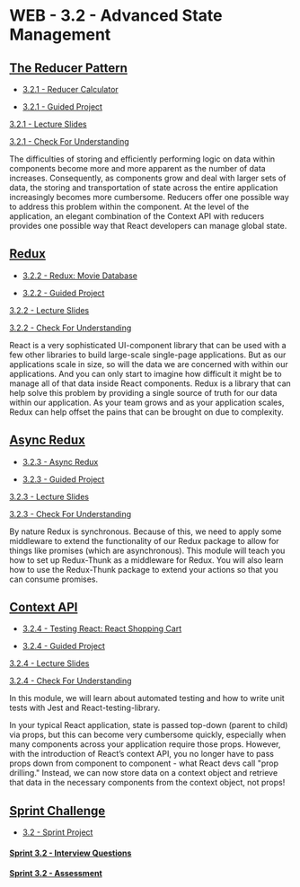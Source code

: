 # WEB - 3.2 - Advanced State Management

## [The Reducer Pattern](./Module_1-The-Reducer-Pattern/README.md)

-   [3.2.1 - Reducer Calculator](https://github.com/bloominstituteoftechnology/web-module-project-reducer)

-   [3.2.1 - Guided Project](https://github.com/bloominstituteoftechnology/web-guided-project-reducer)

[3.2.1 - Lecture Slides](https://docs.google.com/presentation/d/1XsvFOLkcYtTqXoldXzi5NPvVWwhoBn_JGDqplKDP4yc/edit?usp=sharing)

[3.2.1 - Check For Understanding](./Module_1-The-Reducer-Pattern/Objects/Understanding.md)

The difficulties of storing and efficiently performing logic on data within components become more and more apparent as the number of data increases. Consequently, as components grow and deal with larger sets of data, the storing and transportation of state across the entire application increasingly becomes more cumbersome. Reducers offer one possible way to address this problem within the component. At the level of the application, an elegant combination of the Context API with reducers provides one possible way that React developers can manage global state.

## [Redux](./Module_2-Redux/README.md)

-   [3.2.2 - Redux: Movie Database](https://github.com/bloominstituteoftechnology/web-module-project-redux)

-   [3.2.2 - Guided Project](https://github.com/bloominstituteoftechnology/web-guided-project-redux)

[3.2.2 - Lecture Slides](https://docs.google.com/presentation/d/1d1obD6mw8ZmUuvs5zYOvZvlhS5Nlo_cvI9oLbyx0Mow/edit#slide=id.g6e1547e6a2_0_88)

[3.2.2 - Check For Understanding](./Module_2-Redux/Objects/Understanding.md)

React is a very sophisticated UI-component library that can be used with a few other libraries to build large-scale single-page applications. But as our applications scale in size, so will the data we are concerned with within our applications. And you can only start to imagine how difficult it might be to manage all of that data inside React components. Redux is a library that can help solve this problem by providing a single source of truth for our data within our application. As your team grows and as your application scales, Redux can help offset the pains that can be brought on due to complexity.

## [Async Redux](./Module_3-Async-Redux/README.md)

-   [3.2.3 - Async Redux](https://github.com/bloominstituteoftechnology/web-module-project-async-redux)

-   [3.2.3 - Guided Project](https://github.com/bloominstituteoftechnology/web-guided-project-async-redux)

[3.2.3 - Lecture Slides](https://docs.google.com/presentation/d/1Pi7EPfPt2yp6-GykL_J-07ZEejnJqKVPy6_wO9kSGr8/edit?usp=sharing)

[3.2.3 - Check For Understanding](./Module_3-Async-Redux/Objects/Understanding.md)

By nature Redux is synchronous. Because of this, we need to apply some middleware to extend the functionality of our Redux package to allow for things like promises (which are asynchronous). This module will teach you how to set up Redux-Thunk as a middleware for Redux. You will also learn how to use the Redux-Thunk package to extend your actions so that you can consume promises.

## [Context API](./Module_4-Contex-API/README.md)

- [3.2.4 - Testing React: React Shopping Cart](https://github.com/bloominstituteoftechnology/web-module-project-context)

- [3.2.4 - Guided Project](https://github.com/bloominstituteoftechnology/web-guided-project-context)

[3.2.4 - Lecture Slides](https://docs.google.com/presentation/d/1xiN7mFjhVgJ0aHDvcQ7B4RwcftIODhlPEUlHJasLfag/edit?usp=sharing)

[3.2.4 - Check For Understanding](./Module_4-Contex-API/Objects/Understanding.md)

In this module, we will learn about automated testing and how to write unit tests with Jest and React-testing-library.

In your typical React application, state is passed top-down (parent to child) via props, but this can become very cumbersome quickly, especially when many components across your application require those props. However, with the introduction of React’s context API, you no longer have to pass props down from component to component - what React devs call "prop drilling." Instead, we can now store data on a context object and retrieve that data in the necessary components from the context object, not props!

## [Sprint Challenge](./Sprint)

-   [3.2 - Sprint Project](https://github.com/bloominstituteoftechnology/web-sprint-challenge-advanced-state-management)

#### [Sprint 3.2 - Interview Questions](./Sprint/solution/interview_answers.md)

#### [Sprint 3.2 - Assessment](./Sprint/Assessment.md)